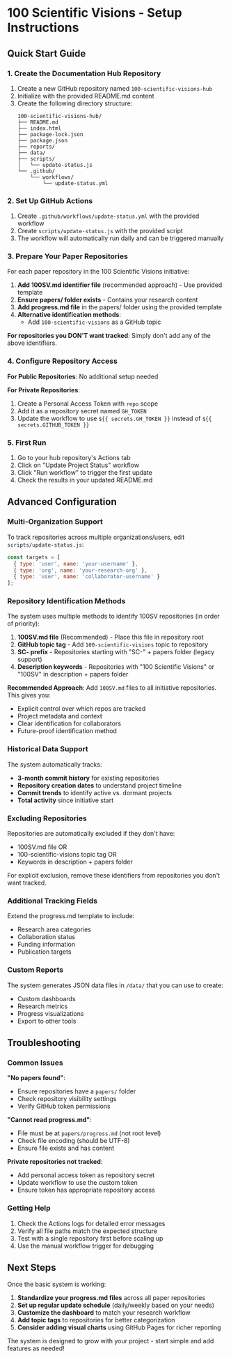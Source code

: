 # 100 Scientific Visions - Setup Instructions

## Quick Start Guide

### 1. Create the Documentation Hub Repository

1. Create a new GitHub repository named `100-scientific-visions-hub`
2. Initialize with the provided README.md content
3. Create the following directory structure:
   ```
   100-scientific-visions-hub/
   ├── README.md
   ├── index.html   
   ├── package-lock.json
   ├── package.json      
   ├── reports/
   ├── data/
   ├── scripts/
   │   └── update-status.js
   └── .github/
       └── workflows/
           └── update-status.yml
   ```

### 2. Set Up GitHub Actions

1. Create `.github/workflows/update-status.yml` with the provided workflow
2. Create `scripts/update-status.js` with the provided script
3. The workflow will automatically run daily and can be triggered manually

### 3. Prepare Your Paper Repositories

For each paper repository in the 100 Scientific Visions initiative:

1. **Add 100SV.md identifier file** (recommended approach) - Use provided template
2. **Ensure papers/ folder exists** - Contains your research content
3. **Add progress.md file** in the papers/ folder using the provided template  
4. **Alternative identification methods**:
   - Add `100-scientific-visions` as a GitHub topic

**For repositories you DON'T want tracked**: Simply don't add any of the above identifiers.

### 4. Configure Repository Access

**For Public Repositories**: No additional setup needed

**For Private Repositories**: 
1. Create a Personal Access Token with `repo` scope
2. Add it as a repository secret named `GH_TOKEN` 
3. Update the workflow to use `${{ secrets.GH_TOKEN }}` instead of `${{ secrets.GITHUB_TOKEN }}`

### 5. First Run

1. Go to your hub repository's Actions tab
2. Click on "Update Project Status" workflow  
3. Click "Run workflow" to trigger the first update
4. Check the results in your updated README.md

## Advanced Configuration

### Multi-Organization Support

To track repositories across multiple organizations/users, edit `scripts/update-status.js`:

```javascript
const targets = [
  { type: 'user', name: 'your-username' },
  { type: 'org', name: 'your-research-org' },
  { type: 'user', name: 'collaborator-username' }
];
```

### Repository Identification Methods

The system uses multiple methods to identify 100SV repositories (in order of priority):

1. **100SV.md file** (Recommended) - Place this file in repository root
2. **GitHub topic tag** - Add `100-scientific-visions` topic to repository
3. **SC- prefix** - Repositories starting with "SC-" + papers folder (legacy support)
4. **Description keywords** - Repositories with "100 Scientific Visions" or "100SV" in description + papers folder

**Recommended Approach**: Add `100SV.md` files to all initiative repositories. This gives you:
- Explicit control over which repos are tracked
- Project metadata and context
- Clear identification for collaborators
- Future-proof identification method

### Historical Data Support

The system automatically tracks:
- **3-month commit history** for existing repositories
- **Repository creation dates** to understand project timeline  
- **Commit trends** to identify active vs. dormant projects
- **Total activity** since initiative start

### Excluding Repositories

Repositories are automatically excluded if they don't have:
- 100SV.md file OR
- 100-scientific-visions topic tag OR  
- Keywords in description + papers folder

For explicit exclusion, remove these identifiers from repositories you don't want tracked.

### Additional Tracking Fields

Extend the progress.md template to include:
- Research area categories
- Collaboration status
- Funding information
- Publication targets

### Custom Reports

The system generates JSON data files in `/data/` that you can use to create:
- Custom dashboards
- Research metrics
- Progress visualizations
- Export to other tools

## Troubleshooting

### Common Issues

**"No papers found"**: 
- Ensure repositories have a `papers/` folder
- Check repository visibility settings
- Verify GitHub token permissions

**"Cannot read progress.md"**:
- File must be at `papers/progress.md` (not root level)
- Check file encoding (should be UTF-8)
- Ensure file exists and has content

**Private repositories not tracked**:
- Add personal access token as repository secret
- Update workflow to use the custom token
- Ensure token has appropriate repository access

### Getting Help

1. Check the Actions logs for detailed error messages
2. Verify all file paths match the expected structure  
3. Test with a single repository first before scaling up
4. Use the manual workflow trigger for debugging

## Next Steps

Once the basic system is working:

1. **Standardize your progress.md files** across all paper repositories
2. **Set up regular update schedule** (daily/weekly based on your needs)
3. **Customize the dashboard** to match your research workflow
4. **Add topic tags** to repositories for better categorization
5. **Consider adding visual charts** using GitHub Pages for richer reporting

The system is designed to grow with your project - start simple and add features as needed!